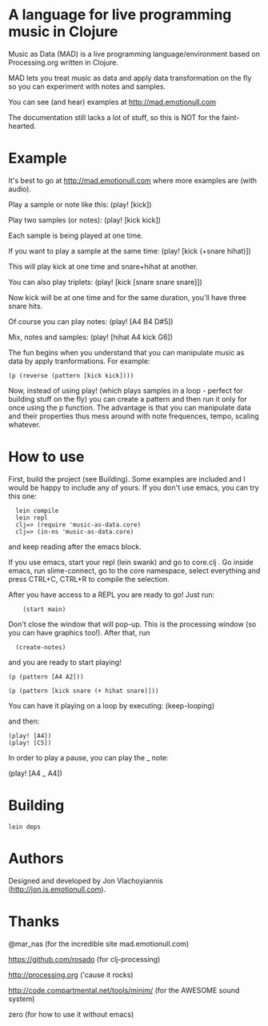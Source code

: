 # A language for live programming music in Clojure #

Music as Data (MAD) is a live programming language/environment based on Processing.org written in Clojure.

MAD lets you treat music as data and apply data transformation on the fly so you can experiment with notes and
samples. 

You can see (and hear) examples at http://mad.emotionull.com

The documentation still lacks a lot of stuff, so this is NOT for the faint-hearted.

# Example #
 
It's best to go at http://mad.emotionull.com where more examples are (with audio).

Play a sample or note like this:
  	 (play! [kick])
  
Play two samples (or notes):
	 (play! [kick kick])

Each sample is being played at one time.


If you want to play a sample at the same time:
   	   (play! [kick (+snare hihat)])	

This will play kick at one time and snare+hihat at another.

You can also play triplets:
		(play! [kick [snare snare snare]])

Now kick will be at one time and for the same duration, you'll have three snare hits.


Of course you can play notes:
      (play! [A4 B4 D#5])

Mix, notes and samples:
	 (play! [hihat A4 kick G6])


The fun begins when you understand that you can manipulate music as data by apply tranformations.
For example:

	(p (reverse (pattern [kick kick])))

Now, instead of using play! (which plays samples in a loop - perfect for building stuff on the fly)
you can create a pattern and then run it only for once using the p function. 
The advantage is that you can manipulate data and their properties thus mess around with note frequences,
tempo, scaling whatever.


# How to use #
First, build the project (see Building). Some examples are included and I would be happy to include any of yours.
If you don't use emacs, you can try this one:

      lein compile
   	  lein repl
	  clj=> (require 'music-as-data.core)
	  clj=> (in-ns 'music-as-data.core)

and keep reading after the emacs block.

If you use emacs, start your repl (lein swank) and go to core.clj .
Go inside emacs, run slime-connect, go to the core namespace, select everything and press CTRL+C, CTRL+R to compile the selection. 

After you have access to a REPL you are ready to go! Just run:

		(start main)

Don't close the window that will pop-up. This is the processing window (so you can have graphics too!).
After that, run

	  (create-notes)

and you are ready to start playing!

	(p (pattern [A4 A2]))

	(p (pattern [kick snare (+ hihat snare)]))

You can have it playing on a loop by executing:
	(keep-looping)

and then:

	(play! [A4])
	(play! [C5])

In order to play a pause, you can play the _ note:

   (play! [A4 _ A4])


# Building #

    lein deps


# Authors #

Designed and developed by Jon Vlachoyiannis (http://jon.is.emotionull.com).

# Thanks #

@mar_nas (for the incredible site mad.emotionull.com)

https://github.com/rosado (for clj-processing)

http://processing.org ('cause it rocks)

http://code.compartmental.net/tools/minim/ (for the AWESOME sound system)

zero (for how to use it without emacs)